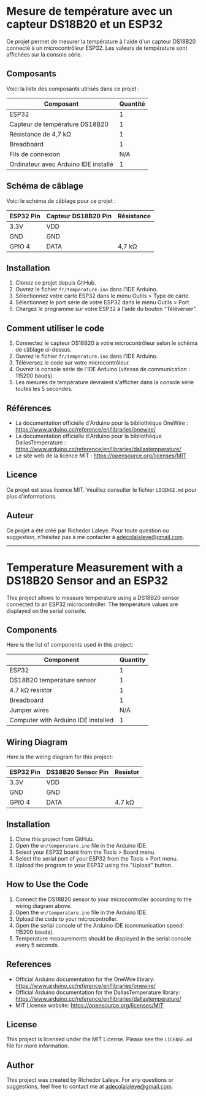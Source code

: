 # Mesure de température avec un capteur DS18B20 et un ESP32

Ce projet permet de mesurer la température à l'aide d'un capteur DS18B20 connecté à un microcontrôleur ESP32. Les valeurs de température sont affichées sur la console série.

## Composants

Voici la liste des composants utilisés dans ce projet :

| Composant | Quantité |
|----------|----------|
| ESP32    | 1        |
| Capteur de température DS18B20 | 1 |
| Résistance de 4,7 kΩ | 1 |
| Breadboard | 1 |
| Fils de connexion | N/A |
| Ordinateur avec Arduino IDE installé | 1 |

## Schéma de câblage

Voici le schéma de câblage pour ce projet :

| ESP32 Pin | Capteur DS18B20 Pin | Résistance |
|-----------|---------------------|------------|
| 3.3V      | VDD                 |            |
| GND       | GND                 |            |
| GPIO 4    | DATA                | 4,7 kΩ     |

## Installation

1. Clonez ce projet depuis GitHub.
2. Ouvrez le fichier `fr/temperature.ino` dans l'IDE Arduino.
3. Sélectionnez votre carte ESP32 dans le menu Outils > Type de carte.
4. Sélectionnez le port série de votre ESP32 dans le menu Outils > Port.
5. Chargez le programme sur votre ESP32 à l'aide du bouton "Téléverser".

## Comment utiliser le code

1. Connectez le capteur DS18B20 à votre microcontrôleur selon le schéma de câblage ci-dessus.
2. Ouvrez le fichier `fr/temperature.ino` dans l'IDE Arduino.
3. Téléversez le code sur votre microcontrôleur.
4. Ouvrez la console série de l'IDE Arduino (vitesse de communication : 115200 bauds).
5. Les mesures de température devraient s'afficher dans la console série toutes les 5 secondes.

## Références
* La documentation officielle d'Arduino pour la bibliothèque OneWire : https://www.arduino.cc/reference/en/libraries/onewire/
* La documentation officielle d'Arduino pour la bibliothèque DallasTemperature : https://www.arduino.cc/reference/en/libraries/dallastemperature/
* Le site web de la licence MIT : https://opensource.org/licenses/MIT

## Licence

Ce projet est sous licence MIT. Veuillez consulter le fichier `LICENSE.md` pour plus d'informations.

## Auteur

Ce projet a été créé par Richedor Laleye. Pour toute question ou suggestion, n'hésitez pas à me contacter à adecolalaleye@gmail.com.



**************************
# Temperature Measurement with a DS18B20 Sensor and an ESP32

This project allows to measure temperature using a DS18B20 sensor connected to an ESP32 microcontroller. The temperature values are displayed on the serial console.

## Components

Here is the list of components used in this project:

| Component | Quantity |
|-----------|----------|
| ESP32 | 1 |
| DS18B20 temperature sensor | 1 |
| 4.7 kΩ resistor | 1 |
| Breadboard | 1 |
| Jumper wires | N/A |
| Computer with Arduino IDE installed | 1 |

## Wiring Diagram

Here is the wiring diagram for this project:

| ESP32 Pin | DS18B20 Sensor Pin | Resistor |
|-----------|--------------------|----------|
| 3.3V      | VDD                 |          |
| GND       | GND                 |          |
| GPIO 4    | DATA                | 4.7 kΩ  |

## Installation

1. Clone this project from GitHub.
2. Open the `en/temperature.ino` file in the Arduino IDE.
3. Select your ESP32 board from the Tools > Board menu.
4. Select the serial port of your ESP32 from the Tools > Port menu.
5. Upload the program to your ESP32 using the "Upload" button.

## How to Use the Code

1. Connect the DS18B20 sensor to your microcontroller according to the wiring diagram above.
2. Open the `en/temperature.ino` file in the Arduino IDE.
3. Upload the code to your microcontroller.
4. Open the serial console of the Arduino IDE (communication speed: 115200 bauds).
5. Temperature measurements should be displayed in the serial console every 5 seconds.

## References
* Official Arduino documentation for the OneWire library: https://www.arduino.cc/reference/en/libraries/onewire/
* Official Arduino documentation for the DallasTemperature library: https://www.arduino.cc/reference/en/libraries/dallastemperature/
* MIT License website: https://opensource.org/licenses/MIT

## License

This project is licensed under the MIT License. Please see the `LICENSE.md` file for more information.

## Author

This project was created by Richedor Laleye. For any questions or suggestions, feel free to contact me at adecolalaleye@gmail.com.

